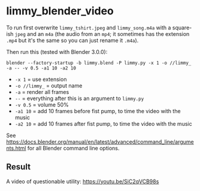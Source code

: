 # limmy_blender_video

To run first overwrite `limmy_tshirt.jpeg` and `limmy_song.m4a`
with a square-ish `jpeg` and an `m4a`
(the audio from an `mp4`; it sometimes has the extension `.mp4` but it's the same so you can just rename it `.m4a`).

Then run this (tested with Blender 3.0.0):

```blender --factory-startup -b limmy.blend -P limmy.py -x 1 -o //limmy_ -a -- -v 0.5 -a1 10 -a2 10```

* `-x 1` = use extension
* `-o //limmy_` = output name
* `-a` = render all frames
* `--` = everything after this is an argument to `limmy.py`
* `-v 0.5` = volume 50%
* `-a1 10` = add 10 frames before fist pump, to time the video with the music
* `-a2 10` = add 10 frames after fist pump, to time the video with the music

See https://docs.blender.org/manual/en/latest/advanced/command_line/arguments.html for all Blender command line options.

## Result
A video of questionable utility:
https://youtu.be/SiC2qVCB98s
